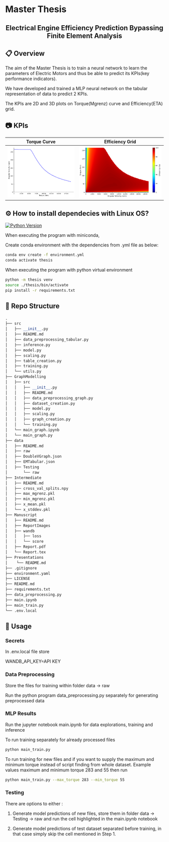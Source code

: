 # Master Thesis

<center><h2>Electrical Engine Efficiency Prediction Bypassing Finite Element Analysis</h2></center>

## 📋 Overview

The aim of the Master Thesis is to train a neural network to learn the parameters of Electric Motors and thus be able to predict its KPIs(key performance indicators). 

We have developed and trained a MLP neural network on the tabular representation of data to predict 2 KPIs. 

The KPIs are 2D and 3D plots on Torque(Mgrenz) curve and Efficiency(ETA) grid.


## 📷 KPIs

| Torque Curve                               | Efficiency Grid                             |
|--------------------------------------------|---------------------------------------------|
| <img src="Manuscript/ReportImages/TorqueCurve.png" alt="Torque Curve" width="370"/> | <img src="Manuscript/ReportImages/EfficiencyGrid.png" alt="Efficiency Grid" width="450"/> |



## ⚙️ How to install dependecies with Linux OS?

[![Python Version](https://img.shields.io/badge/python-3.10.14-blue.svg)]()

When executing the program with miniconda,

Create conda environment with the dependencies from .yml file as below:

```bash
conda env create -f environment.yml
conda activate thesis
```

When executing the program with python virtual environment

```bash
python -m thesis venv
source ./thesis/bin/activate
pip install -r requirements.txt
```

## 📁 Repo Structure

```python
.
├── src
│   ├── __init__.py
│   ├── README.md   
│   ├── data_preprocessing_tabular.py
│   ├── inference.py
│   ├── model.py
│   ├── scaling.py
│   ├── table_creation.py
│   ├── training.py
│   └── utils.py
├── GraphModelling
│   ├── src
│   │   ├── __init__.py
│   │   ├── README.md 
│   │   ├── data_preprocessing_graph.py
│   │   ├── dataset_creation.py
│   │   ├── model.py
│   │   ├── scaling.py
│   │   ├── graph_creation.py
│   │   └── training.py
│   └── main_graph.ipynb  
│   └── main_graph.py
├── data
│   ├── README.md   
│   ├── raw
│   ├── DoubleVGraph.json
│   ├── EMTabular.json
│   ├── Testing
│       └── raw
├── Intermediate
│   ├── README.md
│   ├── cross_val_splits.npy
│   ├── max_mgrenz.pkl
│   ├── min_mgrenz.pkl
│   ├── x_mean.pkl
│   └── x_stddev.pkl
├── Manuscript
│   ├── README.md
│   ├── ReportImages
│   ├── wandb
│   │   ├── loss
│   │   └── score
│   ├── Report.pdf
│   └── Report.tex
├── Presentations
│    └── README.md
├── .gitignore
├── environment.yaml
├── LICENSE
├── README.md
├── requirements.txt
├── data_preprocessing.py
├── main.ipynb
├── main_train.py
└── .env.local
```

## 📖 Usage

### Secrets

In .env.local file store
 
WANDB_API_KEY=API KEY

### Data Preprocessing

Store the files for training within folder data -> raw

Run the python program data_preprocessing.py separately for generating preprocessed data

### MLP Results

Run the jupyter notebook main.ipynb for data explorations, training and inference

To run training separately for already processed files

```bash
python main_train.py
```

To run training for new files and if you want to supply the maximum and minimum torque instead of script finding from whole dataset.
Example values maximum and minimum torque 283 and 55 then run

```bash
python main_train.py --max_torque 283 --min_torque 55
```

### Testing

There are options to either :

1. Generate model predictions of new files, store them in folder data -> Testing -> raw and run the cell highlighted in the main.ipynb notebook

2. Generate model predictions of test dataset separated before training, in that case simply skip the cell mentioned in Step 1.